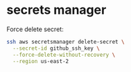 # secrets manager

Force delete secret:
```bash
ssh aws secretsmanager delete-secret \
  --secret-id github_ssh_key \
  --force-delete-without-recovery \
  --region us-east-2
```
